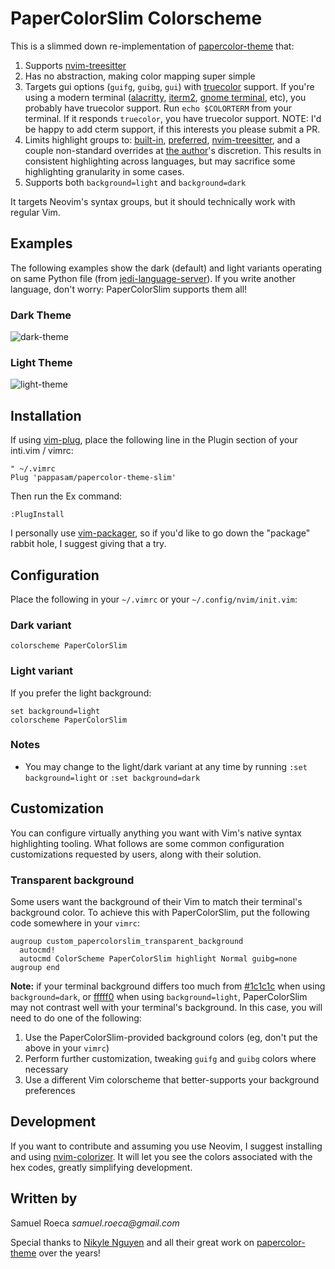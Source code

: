 # PaperColorSlim Colorscheme

This is a slimmed down re-implementation of [papercolor-theme](https://github.com/NLKNguyen/papercolor-theme) that:

1. Supports [nvim-treesitter](https://github.com/nvim-treesitter/nvim-treesitter)
2. Has no abstraction, making color mapping super simple
3. Targets gui options (`guifg`, `guibg`, `gui`) with [truecolor](https://gist.github.com/sindresorhus/bed863fb8bedf023b833c88c322e44f9) support. If you're using a modern terminal ([alacritty](https://github.com/alacritty/alacritty), [iterm2](https://en.wikipedia.org/wiki/ITerm2), [gnome terminal](https://en.wikipedia.org/wiki/GNOME_Terminal), etc), you probably have truecolor support. Run `echo $COLORTERM` from your terminal. If it responds `truecolor`, you have truecolor support. NOTE: I'd be happy to add cterm support, if this interests you please submit a PR.
4. Limits highlight groups to: [built-in](https://neovim.io/doc/user/syntax.html#highlight-default), [preferred](https://neovim.io/doc/user/syntax.html#W18), [nvim-treesitter](https://github.com/nvim-treesitter/nvim-treesitter/blob/333e1ab7768336d33c0e654a412ce0cb763f1da2/doc/nvim-treesitter.txt#L398), and a couple non-standard overrides at [the author](https://samroeca.com/pages/about.html)'s discretion. This results in consistent highlighting across languages, but may sacrifice some highlighting granularity in some cases.
5. Supports both `background=light` and `background=dark`

It targets Neovim's syntax groups, but it should technically work with regular Vim.

## Examples

The following examples show the dark (default) and light variants operating on same Python file (from [jedi-language-server](https://github.com/pappasam/jedi-language-server)). If you write another language, don't worry: PaperColorSlim supports them all!

### Dark Theme

![dark-theme](./img/screenshot-dark.png)

### Light Theme

![light-theme](./img/screenshot-light.png)

## Installation

If using [vim-plug](https://github.com/junegunn/vim-plug), place the following line in the Plugin section of your inti.vim / vimrc:

```vim
" ~/.vimrc
Plug 'pappasam/papercolor-theme-slim'
```

Then run the Ex command:

```vim
:PlugInstall
```

I personally use [vim-packager](https://github.com/kristijanhusak/vim-packager), so if you'd like to go down the "package" rabbit hole, I suggest giving that a try.

## Configuration

Place the following in your `~/.vimrc` or your `~/.config/nvim/init.vim`:

### Dark variant

```vim
colorscheme PaperColorSlim
```

### Light variant

If you prefer the light background:

```vim
set background=light
colorscheme PaperColorSlim
```

### Notes

- You may change to the light/dark variant at any time by running `:set background=light` or `:set background=dark`

## Customization

You can configure virtually anything you want with Vim's native syntax highlighting tooling. What follows are some common configuration customizations requested by users, along with their solution.

### Transparent background

Some users want the background of their Vim to match their terminal's background color. To achieve this with PaperColorSlim, put the following code somewhere in your `vimrc`:

```vim
augroup custom_papercolorslim_transparent_background
  autocmd!
  autocmd ColorScheme PaperColorSlim highlight Normal guibg=none
augroup end
```

**Note:** if your terminal background differs too much from [#1c1c1c](https://www.color-hex.com/color/1c1c1c) when using `background=dark`, or [fffff0](https://www.color-hex.com/color/fffff0) when using `background=light`, PaperColorSlim may not contrast well with your terminal's background. In this case, you will need to do one of the following:

1. Use the PaperColorSlim-provided background colors (eg, don't put the above in your `vimrc`)
2. Perform further customization, tweaking `guifg` and `guibg` colors where necessary
3. Use a different Vim colorscheme that better-supports your background preferences

## Development

If you want to contribute and assuming you use Neovim, I suggest installing and using [nvim-colorizer](https://github.com/norcalli/nvim-colorizer.lua). It will let you see the colors associated with the hex codes, greatly simplifying development.

## Written by

Samuel Roeca _samuel.roeca@gmail.com_

Special thanks to [Nikyle Nguyen](https://github.com/NLKNguyen) and all their great work on [papercolor-theme](https://github.com/NLKNguyen/papercolor-theme) over the years!
